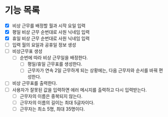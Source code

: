 # 기능 목록

- [X] 비상 근무를 배정할 월과 시작 요일 입력
- [X] 평일 비상 근무 순번대로 사원 닉네임 입력
- [X] 휴일 비상 근무 순번대로 사원 닉네임 입력
- [ ] 입력 월의 요일과 공휴일 정보 생성
- [ ] 비상근무표 생성
  - [ ] 순번에 따라 비상 근무일을 배정한다. 
    - [ ] 평일/휴일 근무표를 생성한다. 
    - [ ] 근무자가 연속 2일 근무하게 되는 상황에는, 다음 근무자와 순서를 바꿔 편성한다. 
- [ ] 비상 근무표를 출력한다.
- [ ] 사용자가 잘못된 값을 입력하면 에러 메시지를 출력하고 다시 입력받는다. 
  - [ ] 근무자의 이름은 중복되지 않는다. 
  - [ ] 근무자의 이름의 길이는 최대 5글자이다. 
  - [ ] 근무자는 최소 5명, 최대 35명이다. 
